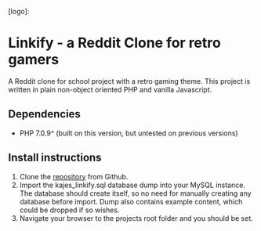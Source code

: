 [logo]: 
# Linkify - a Reddit Clone for retro gamers
A Reddit clone for school project with a retro gaming theme. This project is written in plain non-object oriented PHP and vanilla Javascript.

## Dependencies
- PHP 7.0.9^ (built on this version, but untested on previous versions)

## Install instructions
1. Clone the [repository](https://github.com/kajes/linkify.git) from Github.
2. Import the kajes_linkify.sql database dump into your MySQL instance. The database should create itself, so no need for manually creating any database before import. Dump also contains example content, which could be dropped if so wishes.
3. Navigate your browser to the projects root folder and you should be set.
